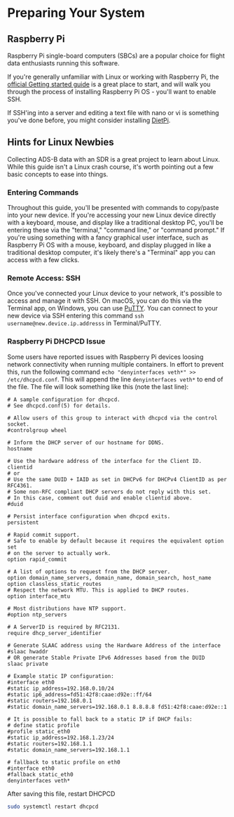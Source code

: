 # Preparing Your System

## Raspberry Pi

Raspberry Pi single-board computers (SBCs) are a popular choice for flight data enthusiasts running this software.

If you're generally unfamiliar with Linux or working with Raspberry Pi, the [official Getting started guide](https://www.raspberrypi.com/documentation/computers/getting-started.html) is a great place to start, and will walk you through the process of installing Raspberry Pi OS - you'll want to enable SSH.

If SSH'ing into a server and editing a text file with nano or vi is something you've done before, you might consider installing [DietPi](https://dietpi.com/docs/install/).

## Hints for Linux Newbies

Collecting ADS-B data with an SDR is a great project to learn about Linux. While this guide isn't a Linux crash course, it's worth pointing out a few basic concepts to ease into things.

### Entering Commands

Throughout this guide, you'll be presented with commands to copy/paste into your new device. If you're accessing your new Linux device directly with a keyboard, mouse, and display like a traditional desktop PC, you'll be entering these via the "terminal," "command line," or "command prompt." If you're using something with a fancy graphical user interface, such as Raspberry Pi OS with a mouse, keyboard, and display plugged in like a traditional desktop computer, it's likely there's a "Terminal" app you can access with a few clicks.

### Remote Access: SSH

Once you've connected your Linux device to your network, it's possible to access and manage it with SSH. On macOS, you can do this via the Terminal app, on Windows, you can use [PuTTY](https://www.putty.org/). You can connect to your new device via SSH entering this command `ssh username@new.device.ip.addresss` in Terminal/PuTTY.

### Raspberry Pi DHCPCD Issue

Some users have reported issues with Raspberry Pi devices loosing network connectivity when running multiple containers. In effort to prevent this, run the following command `echo "denyinterfaces veth*" >> /etc/dhcpcd.conf`. This will append the line `denyinterfaces veth*` to end of the file. The file will look something like this (note the last line):

```properties
# A sample configuration for dhcpcd.
# See dhcpcd.conf(5) for details.

# Allow users of this group to interact with dhcpcd via the control socket.
#controlgroup wheel

# Inform the DHCP server of our hostname for DDNS.
hostname

# Use the hardware address of the interface for the Client ID.
clientid
# or
# Use the same DUID + IAID as set in DHCPv6 for DHCPv4 ClientID as per RFC4361.
# Some non-RFC compliant DHCP servers do not reply with this set.
# In this case, comment out duid and enable clientid above.
#duid

# Persist interface configuration when dhcpcd exits.
persistent

# Rapid commit support.
# Safe to enable by default because it requires the equivalent option set
# on the server to actually work.
option rapid_commit

# A list of options to request from the DHCP server.
option domain_name_servers, domain_name, domain_search, host_name
option classless_static_routes
# Respect the network MTU. This is applied to DHCP routes.
option interface_mtu

# Most distributions have NTP support.
#option ntp_servers

# A ServerID is required by RFC2131.
require dhcp_server_identifier

# Generate SLAAC address using the Hardware Address of the interface
#slaac hwaddr
# OR generate Stable Private IPv6 Addresses based from the DUID
slaac private

# Example static IP configuration:
#interface eth0
#static ip_address=192.168.0.10/24
#static ip6_address=fd51:42f8:caae:d92e::ff/64
#static routers=192.168.0.1
#static domain_name_servers=192.168.0.1 8.8.8.8 fd51:42f8:caae:d92e::1

# It is possible to fall back to a static IP if DHCP fails:
# define static profile
#profile static_eth0
#static ip_address=192.168.1.23/24
#static routers=192.168.1.1
#static domain_name_servers=192.168.1.1

# fallback to static profile on eth0
#interface eth0
#fallback static_eth0
denyinterfaces veth*
```

After saving this file, restart DHCPCD

```bash
sudo systemctl restart dhcpcd
```
